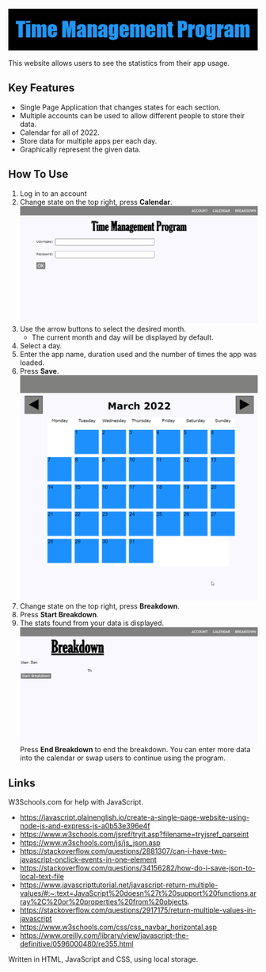 ![](Title.png)

This website allows users to see the statistics from their app usage.
## Key Features
- Single Page Application that changes states for each section.
- Multiple accounts can be used to allow different people to store their data.
- Calendar for all of 2022.
- Store data for multiple apps per each day.
- Graphically represent the given data.
## How To Use
1. Log in to an account
2. Change state on the top right, press **Calendar**.
![](Gif2.gif)
3. Use the arrow buttons to select the desired month.
	- The current month and day will be displayed by default.
4. Select a day.
5. Enter the app name, duration used and the number of times the app was loaded.
6. Press **Save**. 
 ![](Gif1.gif)
7. Change state on the top right, press **Breakdown**.
8. Press **Start Breakdown**.
9. The stats found from your data is displayed.
![](Gif3.gif)
Press **End Breakdown** to end the breakdown.
You can enter more data into the calendar or swap users to continue using the program.

## Links
W3Schools.com for help with JavaScript.
- https://javascript.plainenglish.io/create-a-single-page-website-using-node-js-and-express-js-a0b53e396e4f
- https://www.w3schools.com/jsref/tryit.asp?filename=tryjsref_parseint
- https://www.w3schools.com/js/js_json.asp
- https://stackoverflow.com/questions/2881307/can-i-have-two-javascript-onclick-events-in-one-element
- https://stackoverflow.com/questions/34156282/how-do-i-save-json-to-local-text-file
- https://www.javascripttutorial.net/javascript-return-multiple-values/#:~:text=JavaScript%20doesn%27t%20support%20functions,array%2C%20or%20properties%20from%20objects.
- https://stackoverflow.com/questions/2917175/return-multiple-values-in-javascript
- https://www.w3schools.com/css/css_navbar_horizontal.asp
- https://www.oreilly.com/library/view/javascript-the-definitive/0596000480/re355.html


Written in HTML, JavaScript and CSS, using local storage.